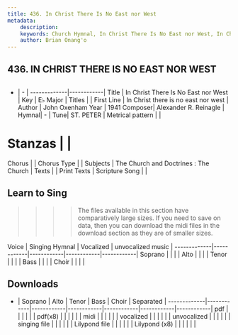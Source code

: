 ```yaml
---
title: 436. In Christ There Is No East nor West
metadata:
    description: 
    keywords: Church Hymnal, In Christ There Is No East nor West, In Christ there is no east nor west, 
    author: Brian Onang'o
---
```



## 436. IN CHRIST THERE IS NO EAST NOR WEST

```txt

```

- |   -  |
-------------|------------|
Title | In Christ There Is No East nor West |
Key | E♭ Major |
Titles |  |
First Line | In Christ there is no east nor west |
Author | John Oxenham
Year | 1941
Composer| Alexander R. Reinagle |
Hymnal|  - |
Tune| ST. PETER |
Metrical pattern | |
# Stanzas |  |
Chorus |  |
Chorus Type |  |
Subjects | The Church and Doctrines : The Church |
Texts |  |
Print Texts | 
Scripture Song |  |
  
## Learn to Sing

>>>> The files available in this section have comparatively large sizes. If you need to save on data, then you can download the midi files in the download section as they are of smaller sizes.

Voice |  Singing Hymnal | Vocalized | unvocalized music |
-------------|------------|------------|------------|------------|
Soprano | | | |
Alto | | | |
Tenor | | | |
Bass | | | |
Choir | | | |

## Downloads

- |  Soprano | Alto | Tenor | Bass | Choir | Separated |
-------------|------------|------------|------------|------------|------------|------------|
pdf | | | | | |
pdf(x8) | | | | | |
midi | | | | | |
vocalized | | | | | |
unvocalized | | | | | |
singing file | | | | | |
Lilypond file | | | | | |
Lilypond (x8) | | | | | |
  